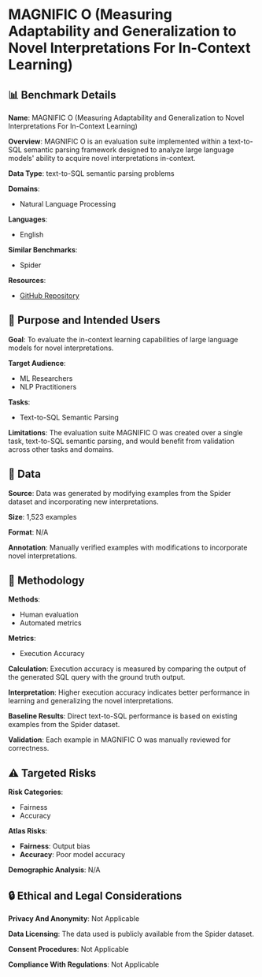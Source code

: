 # MAGNIFIC O (Measuring Adaptability and Generalization to Novel Interpretations For In-Context Learning)

## 📊 Benchmark Details

**Name**: MAGNIFIC O (Measuring Adaptability and Generalization to Novel Interpretations For In-Context Learning)

**Overview**: MAGNIFIC O is an evaluation suite implemented within a text-to-SQL semantic parsing framework designed to analyze large language models' ability to acquire novel interpretations in-context.

**Data Type**: text-to-SQL semantic parsing problems

**Domains**:
- Natural Language Processing

**Languages**:
- English

**Similar Benchmarks**:
- Spider

**Resources**:
- [GitHub Repository](https://github.com/McGill-NLP/MAGNIFICo)

## 🎯 Purpose and Intended Users

**Goal**: To evaluate the in-context learning capabilities of large language models for novel interpretations.

**Target Audience**:
- ML Researchers
- NLP Practitioners

**Tasks**:
- Text-to-SQL Semantic Parsing

**Limitations**: The evaluation suite MAGNIFIC O was created over a single task, text-to-SQL semantic parsing, and would benefit from validation across other tasks and domains.

## 💾 Data

**Source**: Data was generated by modifying examples from the Spider dataset and incorporating new interpretations.

**Size**: 1,523 examples

**Format**: N/A

**Annotation**: Manually verified examples with modifications to incorporate novel interpretations.

## 🔬 Methodology

**Methods**:
- Human evaluation
- Automated metrics

**Metrics**:
- Execution Accuracy

**Calculation**: Execution accuracy is measured by comparing the output of the generated SQL query with the ground truth output.

**Interpretation**: Higher execution accuracy indicates better performance in learning and generalizing the novel interpretations.

**Baseline Results**: Direct text-to-SQL performance is based on existing examples from the Spider dataset.

**Validation**: Each example in MAGNIFIC O was manually reviewed for correctness.

## ⚠️ Targeted Risks

**Risk Categories**:
- Fairness
- Accuracy

**Atlas Risks**:
- **Fairness**: Output bias
- **Accuracy**: Poor model accuracy

**Demographic Analysis**: N/A

## 🔒 Ethical and Legal Considerations

**Privacy And Anonymity**: Not Applicable

**Data Licensing**: The data used is publicly available from the Spider dataset.

**Consent Procedures**: Not Applicable

**Compliance With Regulations**: Not Applicable
